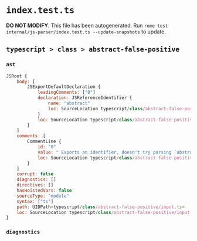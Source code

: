 # `index.test.ts`

**DO NOT MODIFY**. This file has been autogenerated. Run `rome test internal/js-parser/index.test.ts --update-snapshots` to update.

## `typescript > class > abstract-false-positive`

### `ast`

```javascript
JSRoot {
	body: [
		JSExportDefaultDeclaration {
			leadingComments: ["0"]
			declaration: JSReferenceIdentifier {
				name: "abstract"
				loc: SourceLocation typescript/class/abstract-false-positive/input.ts 2:15-2:23 (abstract)
			}
			loc: SourceLocation typescript/class/abstract-false-positive/input.ts 2:0-2:24
		}
	]
	comments: [
		CommentLine {
			id: "0"
			value: " Exports an identifier, doesn't try parsing `abstract class`"
			loc: SourceLocation typescript/class/abstract-false-positive/input.ts 1:0-1:62
		}
	]
	corrupt: false
	diagnostics: []
	directives: []
	hasHoistedVars: false
	sourceType: "module"
	syntax: ["ts"]
	path: UIDPath<typescript/class/abstract-false-positive/input.ts>
	loc: SourceLocation typescript/class/abstract-false-positive/input.ts 1:0-3:0
}
```

### `diagnostics`

```

```
